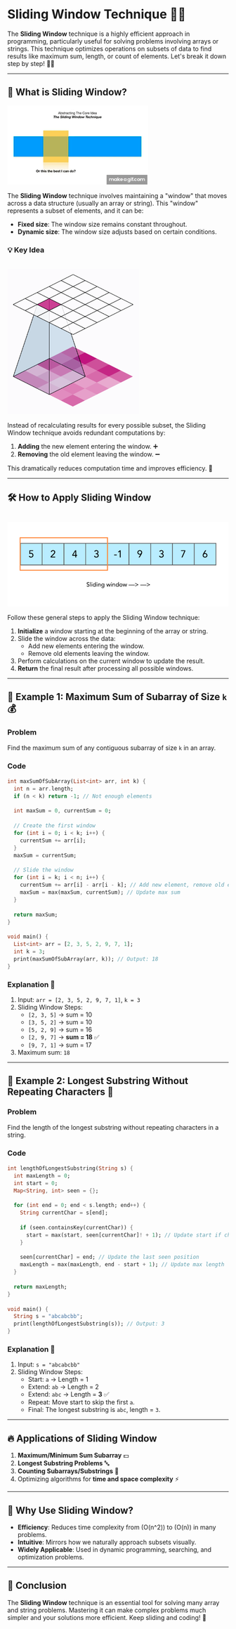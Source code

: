# Sliding Window Technique 🚪✨

The **Sliding Window** technique is a highly efficient approach in programming, particularly useful for solving problems involving arrays or strings. This technique optimizes operations on subsets of data to find results like maximum sum, length, or count of elements. Let's break it down step by step! 🏊‍♂️

---

## 📌 What is Sliding Window?

![Sliding Window](example-2.gif)

The **Sliding Window** technique involves maintaining a "window" that moves across a data structure (usually an array or string). This "window" represents a subset of elements, and it can be:
- **Fixed size**: The window size remains constant throughout.
- **Dynamic size**: The window size adjusts based on certain conditions.

### 💡 Key Idea

<br>
<img src="example-3.gif" alt="Sliding Window" width="300">

Instead of recalculating results for every possible subset, the Sliding Window technique avoids redundant computations by:
1. **Adding** the new element entering the window. ➕
2. **Removing** the old element leaving the window. ➖

This dramatically reduces computation time and improves efficiency. 🚀

---

## 🛠️ How to Apply Sliding Window

<br>
<img src="example-1.gif" alt="Sliding Window" width="600">

Follow these general steps to apply the Sliding Window technique:

1. **Initialize** a window starting at the beginning of the array or string.
2. Slide the window across the data:
   - Add new elements entering the window.
   - Remove old elements leaving the window.
3. Perform calculations on the current window to update the result.
4. **Return** the final result after processing all possible windows.

---

## 📝 Example 1: Maximum Sum of Subarray of Size `k` 💰

### Problem
Find the maximum sum of any contiguous subarray of size `k` in an array.

### Code

```dart
int maxSumOfSubArray(List<int> arr, int k) {
  int n = arr.length;
  if (n < k) return -1; // Not enough elements

  int maxSum = 0, currentSum = 0;

  // Create the first window
  for (int i = 0; i < k; i++) {
    currentSum += arr[i];
  }
  maxSum = currentSum;

  // Slide the window
  for (int i = k; i < n; i++) {
    currentSum += arr[i] - arr[i - k]; // Add new element, remove old element
    maxSum = max(maxSum, currentSum); // Update max sum
  }

  return maxSum;
}

void main() {
  List<int> arr = [2, 3, 5, 2, 9, 7, 1];
  int k = 3;
  print(maxSumOfSubArray(arr, k)); // Output: 18
}
```

### Explanation 📝
1. Input: `arr = [2, 3, 5, 2, 9, 7, 1]`, `k = 3`
2. Sliding Window Steps:
   - `[2, 3, 5]` → sum = 10
   - `[3, 5, 2]` → sum = 10
   - `[5, 2, 9]` → sum = 16
   - `[2, 9, 7]` → **sum = 18** ✅
   - `[9, 7, 1]` → sum = 17
3. Maximum sum: `18`

---

## 📝 Example 2: Longest Substring Without Repeating Characters 🔑

### Problem
Find the length of the longest substring without repeating characters in a string.

### Code

```dart
int lengthOfLongestSubstring(String s) {
  int maxLength = 0;
  int start = 0;
  Map<String, int> seen = {};

  for (int end = 0; end < s.length; end++) {
    String currentChar = s[end];

    if (seen.containsKey(currentChar)) {
      start = max(start, seen[currentChar]! + 1); // Update start if char repeats
    }

    seen[currentChar] = end; // Update the last seen position
    maxLength = max(maxLength, end - start + 1); // Update max length
  }

  return maxLength;
}

void main() {
  String s = "abcabcbb";
  print(lengthOfLongestSubstring(s)); // Output: 3
}
```

### Explanation 📝
1. Input: `s = "abcabcbb"`
2. Sliding Window Steps:
   - Start: `a` → Length = 1
   - Extend: `ab` → Length = 2
   - Extend: `abc` → Length = **3** ✅
   - Repeat: Move start to skip the first `a`.
   - Final: The longest substring is `abc`, length = `3`.

---

## 🔥 Applications of Sliding Window

1. **Maximum/Minimum Sum Subarray** 💵
2. **Longest Substring Problems** 🔤
3. **Counting Subarrays/Substrings** 🧮
4. Optimizing algorithms for **time and space complexity** ⚡

---

## 🚀 Why Use Sliding Window?

- **Efficiency**: Reduces time complexity from \(O(n^2)\) to \(O(n)\) in many problems.
- **Intuitive**: Mirrors how we naturally approach subsets visually.
- **Widely Applicable**: Used in dynamic programming, searching, and optimization problems.

---

## 🏁 Conclusion

The **Sliding Window** technique is an essential tool for solving many array and string problems. Mastering it can make complex problems much simpler and your solutions more efficient. Keep sliding and coding! 🎯